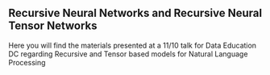## Recursive Neural Networks and Recursive Neural Tensor Networks

Here you will find the materials presented at a 11/10 talk for Data Education DC regarding Recursive and Tensor based models for Natural Language Processing
